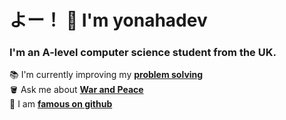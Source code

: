 <h1 align="left">よー！ 👋 I'm yonahadev</h1>

###

<h3 align="left">I'm an A-level computer science student from the UK.</h3>

📚 I'm currently improving my [**problem solving**](https://leetcode.com/u/yonahadev/)<br>🪣 Ask me about [**War and Peace**](https://en.wikipedia.org/wiki/War_and_Peace)<br>🗻 I am [**famous on github**](https://github.com/vercel/next.js/discussions/50511#discussioncomment-6245204)
